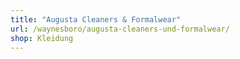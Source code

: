 ```yaml
---
title: "Augusta Cleaners & Formalwear"
url: /waynesboro/augusta-cleaners-und-formalwear/
shop: Kleidung
---
```

